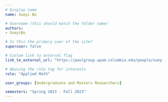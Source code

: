 ```yaml
---
# Display name
name: Xueyi Bu

# Username (this should match the folder name)
authors:
- XueyiBu

# Is this the primary user of the site?
superuser: false

# Custom link to external flag
link_to_external_url: "https://paulgroup.apam.columbia.edu/people/xueyi-bu"

# Abusing the role tag for interests
role: "Applied Math"

user_groups: [Undergraduate and Masters Researchers]

semesters: "Spring 2023 - Fall 2023"
---
```

